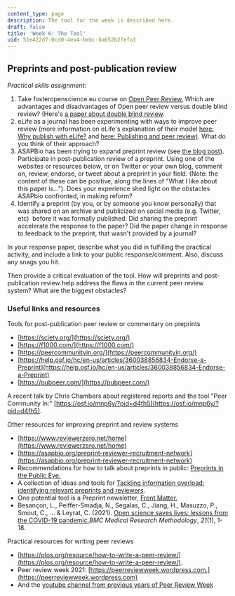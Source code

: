 ```yaml
---
content_type: page
description: The tool for the week is described here.
draft: false
title: 'Week 6: The Tool'
uid: 51e422d7-0cd0-4ea4-bebc-ba652b2fefa1
---
```

## Preprints and post-publication review

*Practical skills assignment:*

1. Take fosteropenscience.eu course on [Open Peer Review.](https://www.fosteropenscience.eu/node/2333) Which are advantages and disadvantages of Open peer review versus double blind review? (Here's [a paper about double blind review](https://www.pnas.org/doi/abs/10.1073/pnas.1707323114).
2. eLife as a journal has been experimenting with ways to improve peer review (more information on eLife's explanation of their model [here: Why publish with eLife?](https://elifesciences.org/inside-elife/76669134/for-authors-why-publish-with-elife) and [here: Publishing and peer review)](https://elifesciences.org/about/peer-review). What do you think of their approach?  
3. ASAPBio has been trying to expand preprint review (see [the blog post](https://asapbio.org/preprint-reviewer-recruitment-network-phase-2)). Participate in post-publication review of a preprint. Using one of the websites or resources below, or on Twitter or your own blog, comment on, review, endorse, or tweet about a preprint in your field. (Note: the content of these can be positive, along the lines of "What I like about this paper is..."). Does your experience shed light on the obstacles ASAPbio confronted, in making reform?
4. Identify a preprint (by you, or by someone you know personally) that was shared on an archive and publicized on social media (e.g. Twitter, etc)  before it was formally published. Did sharing the preprint accelerate the response to the paper? Did the paper change in response to feedback to the preprint, that wasn't provided by a journal?

In your response paper, describe what you did in fulfilling the practical activity, and include a link to your public response/comment. Also, discuss any snags you hit.

Then provide a critical evaluation of the tool. How will preprints and post-publication review help address the flaws in the current peer review system? What are the biggest obstacles? 

### Useful links and resources

Tools for post-publication peer review or commentary on preprints

- [https://sciety.org/](https://sciety.org/)
- [https://f1000.com/](https://f1000.com/)
- [https://peercommunityin.org/](https://peercommunityin.org/)
- [https://help.osf.io/hc/en-us/articles/360038856834-Endorse-a-Preprint](https://help.osf.io/hc/en-us/articles/360038856834-Endorse-a-Preprint)
- [https://pubpeer.com/](https://pubpeer.com/)

A recent talk by Chris Chambers about registered reports and the tool "Peer Community In:" [https://osf.io/mnp6y/?pid=d4fh5](https://osf.io/mnp6y/?pid=d4fh5).

Other resources for improving preprint and review systems

- [https://www.reviewerzero.net/home](https://www.reviewerzero.net/home)
- [https://asapbio.org/preprint-reviewer-recruitment-network](https://asapbio.org/preprint-reviewer-recruitment-network)
- Recommendations for how to talk about preprints in public: [Preprints in the Public Eye.](https://asapbio.org/public)
- A collection of ideas and tools for [Tackling information overload: identifying relevant preprints and reviewers](https://asapbio.org/identifying-relevant-preprints-and-reviewers).
- One potential tool is a Preprint newsletter, [Front Matter.](https://front-matter.io/newsletter)
- Besançon, L., Peiffer-Smadja, N., Segalas, C., Jiang, H., Masuzzo, P., Smout, C., ... & Leyrat, C. (2021). [Open science saves lives: lessons from the COVID-19 pandemic.](https://www.biorxiv.org/content/10.1101/2020.08.13.249847v2.full.pdf)*BMC Medical Research Methodology*, *21*(1), 1-18.

Practical resources for writing peer reviews

- [https://plos.org/resource/how-to-write-a-peer-review/](https://plos.org/resource/how-to-write-a-peer-review/).
- Peer review week 2021: [https://peerreviewweek.wordpress.com.](https://peerreviewweek.wordpress.com)
- And the [youtube channel from previous years of Peer Review Week](https://www.youtube.com/channel/UCbmYfn4oBs5a084aOu-ph-g)